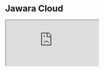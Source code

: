 # Jawara Cloud

<iframe src="https://docs.google.com/presentation/d/1BOfTlcBNUn89bQ_2mqdHAfWgf3kRQwZolZFxXF0DfdU/edit?usp=sharing" />
